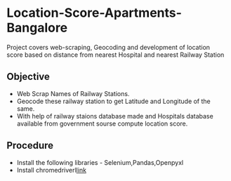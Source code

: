 # Location-Score-Apartments-Bangalore
Project covers web-scraping, Geocoding and development of location score based on distance from nearest Hospital and nearest Railway Station

## Objective
- Web Scrap Names of Railway Stations.
- Geocode these railway station to get Latitude and Longitude of the same.
- With help of railway staions database made and Hospitals database available from government sourse compute location score.

## Procedure
- Install the following libraries - Selenium,Pandas,Openpyxl
- Install chromedriverl[link](https://chromedriver.chromium.org/downloads)
